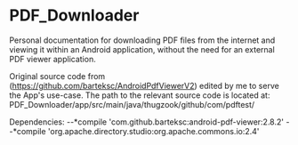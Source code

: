 # PDF_Downloader
Personal documentation for downloading PDF files from the internet and viewing it within an Android application, without the need for an external PDF viewer application.

Original source code from (https://github.com/barteksc/AndroidPdfViewerV2) edited by me to serve the App's use-case.
The path to the relevant source code is located at: PDF_Downloader/app/src/main/java/thugzook/github/com/pdftest/

Dependencies:
--*compile 'com.github.barteksc:android-pdf-viewer:2.8.2'
--*compile 'org.apache.directory.studio:org.apache.commons.io:2.4'
